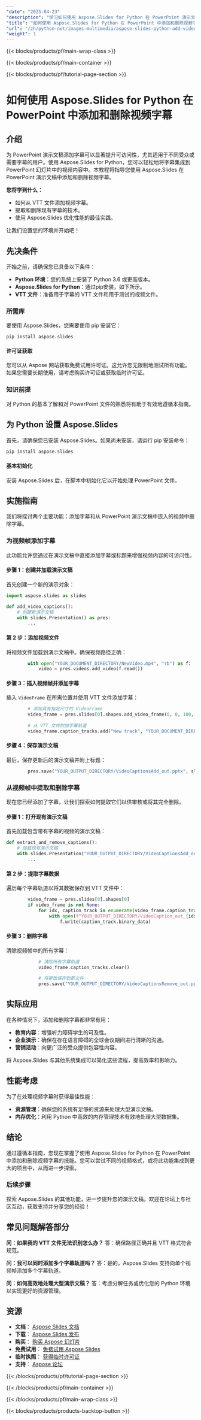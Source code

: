 ```yaml
---
"date": "2025-04-23"
"description": "学习如何使用 Aspose.Slides for Python 在 PowerPoint 演示文稿中无缝添加和删除视频字幕。增强可访问性并提高观众参与度。"
"title": "如何使用 Aspose.Slides for Python 在 PowerPoint 中添加和删除视频字幕"
"url": "/zh/python-net/images-multimedia/aspose-slides-python-add-video-captions-powerpoint/"
"weight": 1
---
```


{{< blocks/products/pf/main-wrap-class >}}

{{< blocks/products/pf/main-container >}}

{{< blocks/products/pf/tutorial-page-section >}}
# 如何使用 Aspose.Slides for Python 在 PowerPoint 中添加和删除视频字幕

## 介绍

为 PowerPoint 演示文稿添加字幕可以显著提升可访问性，尤其适用于不同受众或需要字幕的用户。使用 Aspose.Slides for Python，您可以轻松地将字幕集成到 PowerPoint 幻灯片中的视频内容中。本教程将指导您使用 Aspose.Slides 在 PowerPoint 演示文稿中添加和删除视频字幕。

**您将学到什么：**
- 如何从 VTT 文件添加视频字幕。
- 提取和删除现有字幕的技术。
- 使用 Aspose.Slides 优化性能的最佳实践。

让我们设置您的环境并开始吧！

## 先决条件

开始之前，请确保您已具备以下条件：
- **Python 环境**：您的系统上安装了 Python 3.6 或更高版本。
- **Aspose.Slides for Python**：通过pip安装，如下所示。
- **VTT 文件**：准备用于字幕的 VTT 文件和用于测试的视频文件。

### 所需库
要使用 Aspose.Slides，您需要使用 pip 安装它：

```
pip install aspose.slides
```

#### 许可证获取
您可以从 Aspose 网站获取免费试用许可证。这允许您无限制地测试所有功能。如果您需要长期使用，请考虑购买许可证或获取临时许可证。

### 知识前提
对 Python 的基本了解和对 PowerPoint 文件的熟悉将有助于有效地遵循本指南。

## 为 Python 设置 Aspose.Slides
首先，请确保您已安装 Aspose.Slides。如果尚未安装，请运行 pip 安装命令：

```bash
pip install aspose.slides
```

#### 基本初始化
安装 Aspose.Slides 后，在脚本中初始化它以开始处理 PowerPoint 文件。

## 实施指南
我们将探讨两个主要功能：添加字幕和从 PowerPoint 演示文稿中嵌入的视频中删除字幕。

### 为视频帧添加字幕
此功能允许您通过在演示文稿中直接添加字幕或标题来增强视频内容的可访问性。

#### 步骤 1：创建并加载演示文稿
首先创建一个新的演示对象：

```python
import aspose.slides as slides

def add_video_captions():
    # 创建新演示文稿
    with slides.Presentation() as pres:
        ...
```

#### 第 2 步：添加视频文件
将视频文件加载到演示文稿中。确保视频路径正确：

```python
        with open("YOUR_DOCUMENT_DIRECTORY/NewVideo.mp4", "rb") as f:
            video = pres.videos.add_video(f.read())
```

#### 步骤 3：插入视频帧并添加字幕
插入 `VideoFrame` 在所需位置并使用 VTT 文件添加字幕：

```python
        # 添加具有指定尺寸的 VideoFrame
        video_frame = pres.slides[0].shapes.add_video_frame(0, 0, 100, 100, video)
        
        # 从 VTT 文件附加字幕轨道
        video_frame.caption_tracks.add("New track", "YOUR_DOCUMENT_DIRECTORY/bunny.vtt")
```

#### 步骤 4：保存演示文稿
最后，保存更新后的演示文稿并附上标题：

```python
        pres.save("YOUR_OUTPUT_DIRECTORY/VideoCaptionsAdd_out.pptx", slides.export.SaveFormat.PPTX)
```

### 从视频帧中提取和删除字幕
现在您已经添加了字幕，让我们探索如何提取它们以供审核或将其完全删除。

#### 步骤 1：打开现有演示文稿
首先加载包含带有字幕的视频的演示文稿：

```python
def extract_and_remove_captions():
    # 加载现有演示文稿
    with slides.Presentation("YOUR_OUTPUT_DIRECTORY/VideoCaptionsAdd_out.pptx") as pres:
        ...
```

#### 第 2 步：提取字幕数据
遍历每个字幕轨道以将其数据保存到 VTT 文件中：

```python
        video_frame = pres.slides[0].shapes[0]
        if video_frame is not None:
            for idx, caption_track in enumerate(video_frame.caption_tracks):
                with open(f"YOUR_OUTPUT_DIRECTORY/VideoCaption_out_{idx}.vtt", "wb") as f:
                    f.write(caption_track.binary_data)
```

#### 步骤 3：删除字幕
清除视频帧中的所有字幕：

```python
            # 清除所有字幕轨道
            video_frame.caption_tracks.clear()
            
            # 将更改保存到新文件
            pres.save("YOUR_OUTPUT_DIRECTORY/VideoCaptionsRemove_out.pptx", slides.export.SaveFormat.PPTX)
```

## 实际应用
在各种情况下，添加和删除字幕都非常有用：
- **教育内容**：增强听力障碍学生的可及性。
- **企业演示**：确保在存在语言障碍的全球会议期间进行清晰的沟通。
- **营销活动**：向更广泛的受众提供包容性内容。

将 Aspose.Slides 与其他系统集成可以简化这些流程，提高效率和影响力。

## 性能考虑
为了在处理视频字幕时获得最佳性能：
- **资源管理**：确保您的系统有足够的资源来处理大型演示文稿。
- **内存优化**：利用 Python 中高效的内存管理技术有效地处理大型数据集。

## 结论
通过遵循本指南，您现在掌握了使用 Aspose.Slides for Python 在 PowerPoint 中添加和删除视频字幕的技能。您可以尝试不同的视频格式，或将此功能集成到更大的项目中，从而进一步探索。

### 后续步骤
探索 Aspose.Slides 的其他功能，进一步提升您的演示文稿。欢迎在论坛上与社区互动，获取支持并分享您的经验！

## 常见问题解答部分
**问：如果我的 VTT 文件无法识别怎么办？**
答：确保路径正确并且 VTT 格式符合规范。

**问：我可以同时添加多个字幕轨道吗？**
答：是的，Aspose.Slides 支持向单个视频帧添加多个字幕轨道。

**问：如何高效地处理大型演示文稿？**
答：考虑分解任务或优化您的 Python 环境以实现更好的资源管理。

## 资源
- **文档**： [Aspose Slides 文档](https://reference.aspose.com/slides/python-net/)
- **下载**： [Aspose Slides 发布](https://releases.aspose.com/slides/python-net/)
- **购买**： [购买 Aspose 幻灯片](https://purchase.aspose.com/buy)
- **免费试用**： [免费试用 Aspose Slides](https://releases.aspose.com/slides/python-net/)
- **临时执照**： [获得临时许可证](https://purchase.aspose.com/temporary-license/)
- **支持**： [Aspose 论坛](https://forum.aspose.com/c/slides/11)

{{< /blocks/products/pf/tutorial-page-section >}}

{{< /blocks/products/pf/main-container >}}

{{< /blocks/products/pf/main-wrap-class >}}

{{< blocks/products/products-backtop-button >}}